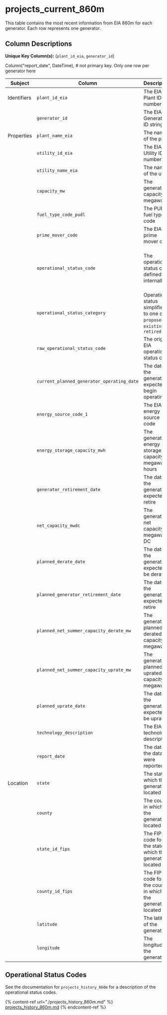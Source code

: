 # projects_current_860m

This table contains the most recent information from EIA 860m for each generator. Each row represents one generator.

## Column Descriptions

**Unique Key Column(s):** (`plant_id_eia`, `generator_id`)

Column("report_date", DateTime),  # not primary key. Only one row per generator here

|Subject|Column|Description|Source|Notes|
|----|----|----|----|----|
|Identifiers|`plant_id_eia`|The EIA Plant ID number|EIA||
||`generator_id`|The EIA Generator ID string|EIA||
|Properties|`plant_name_eia`|The name of the plant|EIA||
||`utility_id_eia`|The EIA Utility ID number|EIA||
||`utility_name_eia`|The name of the utility|EIA||
||`capacity_mw`|The generator's capacity in megawatts|EIA||
||`fuel_type_code_pudl`|The PUDL fuel type code|PUDL||
||`prime_mover_code`|The EIA prime mover code|EIA||
||`operational_status_code`|The operational status code defined internally|derived|See the notes below for more details|
||`operational_status_category`|Operational status simplified to one of `proposed`, `existing`, or `retired`|derived||
||`raw_operational_status_code`|The original EIA operational status code|EIA||
||`current_planned_generator_operating_date`|The date the generator is expected to begin operating|EIA||
||`energy_source_code_1`|The EIA energy source code|EIA||
||`energy_storage_capacity_mwh`|The generator's energy storage capacity in megawatt-hours|EIA||
||`generator_retirement_date`|The date the generator is expected to retire|EIA||
||`net_capacity_mwdc`|The generator's net capacity in megawatts DC|EIA||
||`planned_derate_date`|The date the generator is expected to be derated|EIA||
||`planned_generator_retirement_date`|The date the generator is expected to retire|EIA||
||`planned_net_summer_capacity_derate_mw`|The generator's planned derated capacity in megawatts|EIA||
||`planned_net_summer_capacity_uprate_mw`|The generator's planned uprated capacity in megawatts|EIA||
||`planned_uprate_date`|The date the generator is expected to be uprated|EIA||
||`technology_description`|The EIA technology description|EIA||
||`report_date`|The date the data were reported|EIA||
|Location|`state`|The state in which the generator is located|EIA||
||`county`|The county in which the generator is located|EIA||
||`state_id_fips`|The FIPS code for the state in which the generator is located|EIA||
||`county_id_fips`|The FIPS code for the county in which the generator is located|EIA||
||`latitude`|The latitude of the generator|EIA||
||`longitude`|The longitude of the generator|EIA||

## Operational Status Codes

See the documentation for `projects_history_860m` for a description of the operational status codes.

{% content-ref url="./projects_history_860m.md" %}
[projects_history_860m.md](./projects_history_860m.md)
{% endcontent-ref %}
